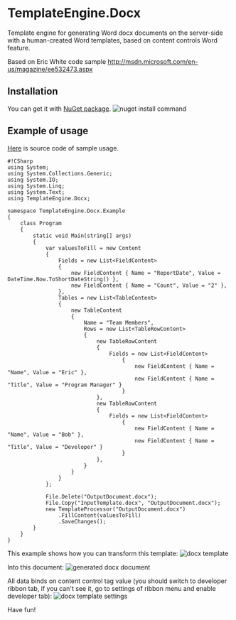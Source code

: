 # TemplateEngine.Docx

Template engine for generating Word docx documents on the server-side with a human-created Word templates, based on content controls Word feature.

Based on Eric White code sample http://msdn.microsoft.com/en-us/magazine/ee532473.aspx

## Installation

You can get it with [NuGet package](https://nuget.org/packages/TemplateEngine.Docx/).
![nuget install command](http://unit6.ru/img/template-engine/NuGet-Install.png)

## Example of usage

[Here](https://bitbucket.org/unit6ru/templateengine/src/a3d49e1a2840b4c04939761901b50f2b8e6dc4ac/sources/TemplateEngine.Docx.Example?at=master) is source code of sample usage.
```
#!CSharp
using System;
using System.Collections.Generic;
using System.IO;
using System.Linq;
using System.Text;
using TemplateEngine.Docx;

namespace TemplateEngine.Docx.Example
{
    class Program
    {
        static void Main(string[] args)
        {
            var valuesToFill = new Content
            {
                Fields = new List<FieldContent>
                {
                    new FieldContent { Name = "ReportDate", Value = DateTime.Now.ToShortDateString() },
                    new FieldContent { Name = "Count", Value = "2" },
                },
                Tables = new List<TableContent>
                {
                    new TableContent 
                    {
                        Name = "Team Members",
                        Rows = new List<TableRowContent>
                        {
                            new TableRowContent
                            {
                                Fields = new List<FieldContent>
                                    {
                                        new FieldContent { Name = "Name", Value = "Eric" },
                                        new FieldContent { Name = "Title", Value = "Program Manager" }
                                    }
                            },
                            new TableRowContent
                            {
                                Fields = new List<FieldContent>
                                    {
                                        new FieldContent { Name = "Name", Value = "Bob" },
                                        new FieldContent { Name = "Title", Value = "Developer" }
                                    }
                            },
                        }
                    }
                }
            };

            File.Delete("OutputDocument.docx");
            File.Copy("InputTemplate.docx", "OutputDocument.docx");
            new TemplateProcessor("OutputDocument.docx")
                .FillContent(valuesToFill)
                .SaveChanges();
        }
    }
}
```

This example shows how you can transform this template:
![docx template](http://unit6.ru/img/template-engine/Word-Template-0.png)

Into this document:
![generated docx document](http://unit6.ru/img/template-engine/Word-Template-1.png)

All data binds on content control tag value (you should switch to developer ribbon tab, if you can't see it, go to settings of ribbon menu and enable developer tab):
![docx template settings](http://unit6.ru/img/template-engine/Word-Template-2.png)

Have fun!